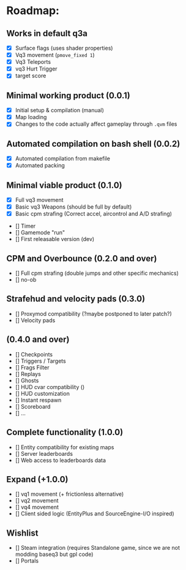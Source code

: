 # Roadmap:
## Works in default q3a
- [x] Surface flags (uses shader properties)
- [x] Vq3 movement (`pmove_fixed 1`)
- [x] Vq3 Teleports
- [x] vq3 Hurt Trigger
- [x] target score

## Minimal working product (0.0.1)
- [x] Initial setup & compilation (manual)
- [x] Map loading
- [x] Changes to the code actually affect gameplay through `.qvm` files

## Automated compilation on bash shell (0.0.2)
- [x] Automated compilation from makefile
- [x] Automated packing

## Minimal viable product (0.1.0)
- [x] Full vq3 movement
- [x] Basic vq3 Weapons (should be full by default)  
- [x] Basic cpm strafing (Correct accel, aircontrol and A/D strafing)
- [] Timer
- [] Gamemode "run"
- [] First releasable version (dev)

## CPM and Overbounce (0.2.0 and over)
- [] Full cpm strafing (double jumps and other specific mechanics)
- [] no-ob

## Strafehud and velocity pads (0.3.0)
- [] Proxymod compatibility (?maybe postponed to later patch?)
- [] Velocity pads  

## (0.4.0 and over)
- [] Checkpoints
- [] Triggers / Targets
- [] Frags Filter
- [] Replays
- [] Ghosts
- [] HUD cvar compatibility ()
- [] HUD customization
- [] Instant respawn
- [] Scoreboard
- [] ...

## Complete functionality (1.0.0)
- [] Entity compatibility for existing maps
- [] Server leaderboards
- [] Web access to leaderboards data

## Expand (+1.0.0)
- [] vq1 movement (+ frictionless alternative)
- [] vq2 movement
- [] vq4 movement
- [] Client sided logic (EntityPlus and SourceEngine-I/O inspired)

## Wishlist
- [] Steam integration (requires Standalone game, since we are not modding baseq3 but gpl code)
- [] Portals
